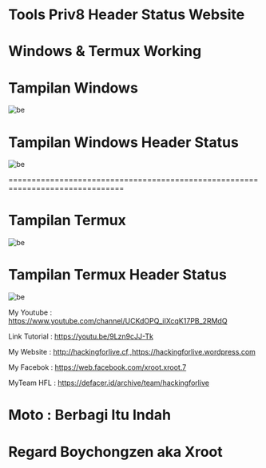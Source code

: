 # Tools Priv8 Header Status Website

# Windows & Termux Working

# Tampilan Windows
![be](https://raw.githubusercontent.com/boychongzen18/HeaderStatus/master/github1.png)
# Tampilan Windows Header Status
![be](https://raw.githubusercontent.com/boychongzen18/HeaderStatus/master/github.png)

===============================================================================

# Tampilan Termux
![be](https://raw.githubusercontent.com/boychongzen18/HeaderStatus/master/logoheader.jpg)
# Tampilan Termux Header Status
![be](https://raw.githubusercontent.com/boychongzen18/HeaderStatus/master/headerstatus.jpg)


My Youtube    : https://www.youtube.com/channel/UCKdOPQ_iIXcqK17PB_2RMdQ

Link Tutorial : https://youtu.be/9Lzn9cJJ-Tk

My Website    : http://hackingforlive.cf,,https://hackingforlive.wordpress.com

My Facebok    : https://web.facebook.com/xroot.xroot.7

MyTeam HFL    : https://defacer.id/archive/team/hackingforlive

# Moto : Berbagi Itu Indah

# Regard Boychongzen aka Xroot
